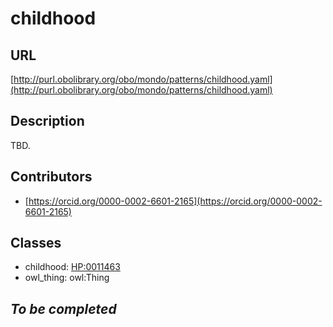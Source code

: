 # childhood 
## URL 
[http://purl.obolibrary.org/obo/mondo/patterns/childhood.yaml](http://purl.obolibrary.org/obo/mondo/patterns/childhood.yaml)
## Description 
TBD.
## Contributors 
* [https://orcid.org/0000-0002-6601-2165](https://orcid.org/0000-0002-6601-2165) 
## Classes 
* childhood: [HP:0011463](http://purl.obolibrary.org/obo/HP_0011463) 
* owl_thing: owl:Thing 
## _To be completed_